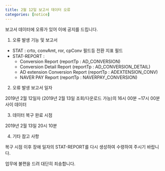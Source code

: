 ```yaml
---
title: 2월 12일 보고서 데이터 오류
categories: [notice]
---
```


보고서 데이터에 오류가 있어 이에 공지를 드립니다.

1. 오류 발생 기능 및 보고서

- STAT : crto, convAmt, ror, cpConv 필드등 전환 지표 필드
- STAT-REPORT :
  - Conversion Report (reportTp : AD_CONVERSION)
  - Conversion Detail Report (reportTp : AD_CONVERSION_DETAIL)
  - AD extension Conversion Report (reportTp : ADEXTENSION_CONV)
  - NAVER PAY Report (reportTp : NAVERPAY_CONVERSION)

2. 오류 발생 보고서 일자

2019년 2월 12일자 (2019년 2월 13일 조회/다운로드 가능)의 16시 00분 ~17시 00분 사이 데이터


3. 데이터 복구 완료 시점

2019년 2월 13일 20시 10분


4. 기타 참고 사항

복구 시점 이후 장애 일자의 STAT-REPORT를 다시 생성하여 수령하여 주시기 바랍니다.

업무에 불편을 드려 대단히 죄송합니다.